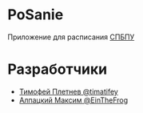 # PoSanie
Приложение для расписания [СПБПУ](https://www.spbstu.ru/)

# Разработчики
- [Тимофей Плетнев @timatifey](https://t.me/timatifey)
- [Алпацкий Максим @EinTheFrog](https://t.me/EinTheFrog)
